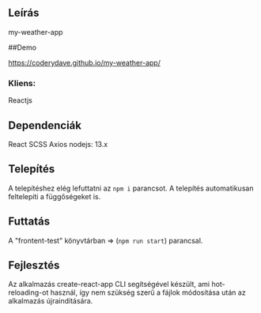 ## Leírás

my-weather-app

##Demo

https://coderydave.github.io/my-weather-app/


### Kliens:

Reactjs

## Dependenciák

React
SCSS
Axios
nodejs: 13.x

## Telepítés

A telepítéshez elég lefuttatni az `npm i` parancsot. A telepítés automatikusan feltelepíti a függőségeket is.

## Futtatás

A "frontent-test" könyvtárban => (`npm run start`) parancsal.

## Fejlesztés

Az alkalmazás create-react-app CLI segítségével készült, ami hot-reloading-ot használ, így nem szükség szerű a fájlok módosítása után az alkalmazás újraindítására.
